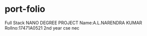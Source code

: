 # port-folio
Full Stack NANO DEGREE PROJECT
Name:A.L.NARENDRA KUMAR
Rollno:17471A0521
2nd year 
cse
nec

